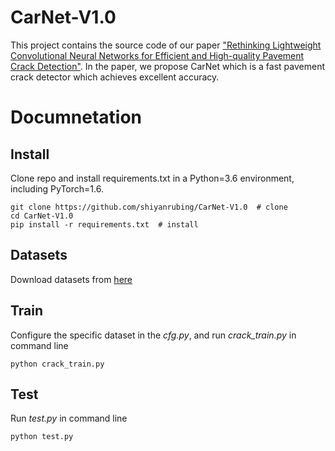 # CarNet-V1.0
This project contains the source code of our paper ["Rethinking Lightweight Convolutional Neural Networks for Efficient and High-quality Pavement Crack Detection"](https://arxiv.org/abs/2109.05707).
In the paper, we propose CarNet which is a fast pavement crack detector which achieves excellent accuracy.

# Documnetation

## Install
Clone repo and install requirements.txt in a Python=3.6 environment, including PyTorch=1.6.

```
git clone https://github.com/shiyanrubing/CarNet-V1.0  # clone
cd CarNet-V1.0
pip install -r requirements.txt  # install
```

## Datasets
Download datasets from [here](https://github.com/shiyanrubing/CarNet_databases)

## Train
Configure the specific dataset in the *cfg.py*, and run *crack_train.py* in command line 

```
python crack_train.py
```

## Test
Run *test.py* in command line

```
python test.py
```

